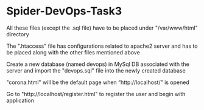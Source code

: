 # Spider-DevOps-Task3

All these files (except the .sql file) have to be placed under "/var/www/html" directory

The ".htaccess" file has configurations related to apache2 server and has to be placed along with the other files mentioned above

Create a new database (named devops) in MySql DB associated with the server and import the "devops.sql" file into the newly created database

"corona.html" will be the default page when “http://localhost/" is opened

Go to "http://localhost/register.html" to register the user and begin with application

